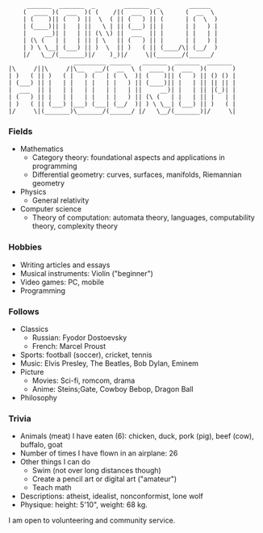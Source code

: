 
```text
     _______  _______  _        _______  _        ______           
    (  ____ )(  ___  )( (    /|(  ___  )( \      (  __  \          
    | (    )|| (   ) ||  \  ( || (   ) || (      | (  \  )         
    | (____)|| |   | ||   \ | || (___) || |      | |   ) |         
    |     __)| |   | || (\ \) ||  ___  || |      | |   | |         
    | (\ (   | |   | || | \   || (   ) || |      | |   ) |         
    | ) \ \__| (___) || )  \  || )   ( || (____/\| (__/  )         
    |/   \__/(_______)|/    )_)|/     \|(_______/(______/          
                  _________ ______   _______  _______  _______ 
|\     /||\     /|\__   __/(  __  \ (  ____ )(  ___  )(       )
| )   ( || )   ( |   ) (   | (  \  )| (    )|| (   ) || () () |
| (___) || |   | |   | |   | |   ) || (____)|| |   | || || || |
|  ___  || |   | |   | |   | |   | ||     __)| |   | || |(_)| |
| (   ) || |   | |   | |   | |   ) || (\ (   | |   | || |   | |
| )   ( || (___) |___) (___| (__/  )| ) \ \__| (___) || )   ( |
|/     \|(_______)\_______/(______/ |/   \__/(_______)|/     \|
```


### Fields

- Mathematics
  - Category theory: foundational aspects and applications in programming
  - Differential geometry: curves, surfaces, manifolds, Riemannian geometry
- Physics
  - General relativity
- Computer science
  - Theory of computation: automata theory, languages, computability theory, complexity theory

### Hobbies

- Writing articles and essays
- Musical instruments: Violin ("beginner")
- Video games: PC, mobile
- Programming

### Follows

- Classics
  - Russian: Fyodor Dostoevsky
  - French: Marcel Proust
- Sports: football (soccer), cricket, tennis
- Music: Elvis Presley, The Beatles, Bob Dylan, Eminem
- Picture
  - Movies: Sci-fi, romcom, drama
  - Anime: Steins;Gate, Cowboy Bebop, Dragon Ball
- Philosophy

### Trivia

- Animals (meat) I have eaten (6): chicken, duck, pork (pig), beef (cow), buffalo, goat
- Number of times I have flown in an airplane: 26
- Other things I can do
  - Swim (not over long distances though)
  - Create a pencil art or digital art ("amateur")
  - Teach math
- Descriptions: atheist, idealist, nonconformist, lone wolf
- Physique: height: 5'10", weight: 68 kg.

I am open to volunteering and community service.

